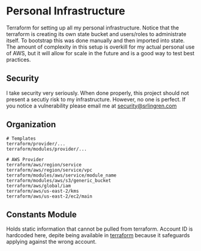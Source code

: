 # Personal Infrastructure
Terraform for setting up all my personal infrastructure. Notice that the terraform is creating its own state
bucket and users/roles to administrate itself. To bootstrap this was done manually and then imported
into state. The amount of complexity in this setup is overkill for my actual personal use of AWS, but
it will allow for scale in the future and is a good way to test best practices.

## Security
I take security very seriously. When done properly, this project should not present a secutiy risk
to my infrastructure. However, no one is perfect. If you notice a vulnerability please email me at
security@srlingren.com

## Organization
```
# Templates
terraform/provider/...
terraform/modules/provider/...

# AWS Provider
terraform/aws/region/service
terraform/aws/region/service/vpc
terraform/modules/aws/service/module_name
terraform/modules/aws/s3/generic_bucket
terraform/aws/global/iam
terraform/aws/us-east-2/kms
terraform/aws/us-east-2/ec2/main
```

## Constants Module
Holds static information that cannot be pulled from terraform.
Account ID is hardcoded here, depite being available in [terraform](https://www.terraform.io/docs/providers/aws/d/caller_identity.html)
because it safeguards applying against the wrong account.
